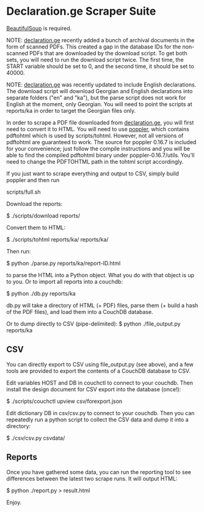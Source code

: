 Declaration.ge Scraper Suite
============================

[BeautifulSoup](http://www.crummy.com/software/BeautifulSoup/ "Beautiful Soup") is required.

NOTE: [declaration.ge](http://declaration.ge "Declaration.ge") recently
added a bunch of archival documents in the form of scanned PDFs. This
created a gap in the database IDs for the non-scanned PDFs that are
downloaded by the download script. To get both sets, you will need to
run the download script twice. The first time, the START variable should
be set to 0, and the second time, it should be set to 40000.

NOTE: [declaration.ge](http://declaration.ge "Declaration.ge") was
recently updated to include English declarations. The download script
will download Georgian and English declarations into separate folders
("en" and "ka"), but the parse script does not work for English
at the moment, only Georgian. You will need to point the scripts
at reports/ka in order to target the Georgian files only.

In order to scrape a PDF file downloaded from
[declaration.ge](http://declaration.ge/ "Declaration.ge"), you
will first need to convert it to HTML. You will need to use
[poppler](http://poppler.freedesktop.org/ "pdf to html"), which 
contains pdftohtml which is used by scripts/tohtml. However, not all
versions of pdftohtml are guaranteed to work. The source for poppler
0.16.7 is included for your convenience; just follow the compile
instructions and you will be able to find the compiled pdftohtml binary
under poppler-0.16.7/utils. You'll need to change the PDFTOHTML path in
the tohtml script accordingly.

If you just want to scrape everything and output to CSV, simply build
poppler and then run 

scripts/full.sh

Download the reports:

$ ./scripts/download reports/

Convert them to HTML:

$ ./scripts/tohtml reports/ka/ reports/ka/

Then run:

$ python ./parse.py reports/ka/report-ID.html

to parse the HTML into a Python object. What you do with that object is up to
you. Or to import all reports into a couchdb:

$ python ./db.py reports/ka

db.py will take a directory of HTML (+ PDF) files, parse them (+ build a hash
of the PDF files), and load them into a CouchDB database.

Or to dump directly to CSV (pipe-delimited):
$ python ./file_output.py reports/ka

CSV
---
You can directly export to CSV using file_output.py (see above), and a few 
tools are provided to export the contents of a CouchDB database to CSV.

Edit variables HOST and DB in couchctl to connect to your couchdb.
Then install the design document for CSV export into the database (once!):

$ ./scripts/couchctl upview csv/forexport.json

Edit dictionary DB in csv/csv.py to connect to your couchdb.
Then you can repeatedly run a python script to collect the CSV data and dump it into a directory:

$ ./csv/csv.py csvdata/


Reports
-------
Once you have gathered some data, you can run the reporting tool to see
differences between the latest two scrape runs. It will output HTML:

$ python ./report.py > result.html


Enjoy.
